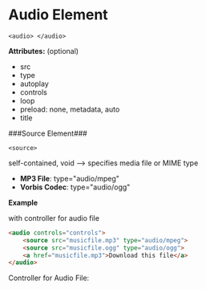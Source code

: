 # Audio Element

`<audio> </audio>`

**Attributes:** (optional)

- src
- type 
- autoplay 
- controls
- loop
- preload: none, metadata, auto
- title 

###Source Element###

`<source>`

self-contained, void --> specifies media file or MIME type
- **MP3 File**: type="audio/mpeg"
- **Vorbis Codec**: type="audio/ogg"


**Example**

with controller for audio  file

```html
<audio controls="controls">
    <source src="musicfile.mp3" type="audio/mpeg">
    <source src="musicfile.ogg" type="audio/ogg">
    <a href="musicfile.mp3">Download this file</a>
</audio>
```

Controller for Audio File: 



